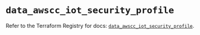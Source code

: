 # `data_awscc_iot_security_profile`

Refer to the Terraform Registry for docs: [`data_awscc_iot_security_profile`](https://registry.terraform.io/providers/hashicorp/awscc/0.70.0/docs/data-sources/iot_security_profile).
